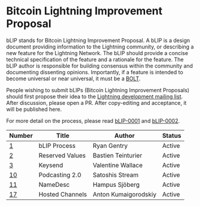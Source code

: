 # Bitcoin Lightning Improvement Proposal

bLIP stands for Bitcoin Lightning Improvement Proposal. A bLIP is a design document
providing information to the Lightning community, or describing a new feature for
the Lightning Network. The bLIP should provide a concise technical specification of
the feature and a rationale for the feature. The bLIP author is responsible for
building consensus within the community and documenting dissenting opinions.
Importantly, if a feature is intended to become universal or near universal, it must
be a [BOLT](https://github.com/lightning/bolts).

People wishing to submit bLIPs (Bitcoin Lightning Improvement Proposals) should
first propose their idea to the [Lightning development mailing
list](https://lists.linuxfoundation.org/mailman/listinfo/lightning-dev). After
discussion, please open a PR. After copy-editing and acceptance, it will be
published here.

For more detail on the process, please read [bLIP-0001](./blip-0001.md) and
[bLIP-0002](./blip-0002.md).

| Number                   | Title                     | Author                      | Status |
|--------------------------|---------------------------|-----------------------------|--------|
| [1](./blip-0001.md)      | bLIP Process              | Ryan Gentry                 | Active |
| [2](./blip-0002.md)      | Reserved Values           | Bastien Teinturier          | Active |
| [3](./blip-0003.md)      | Keysend                   | Valentine Wallace           | Active |
| [10](./blip-0010.md)     | Podcasting 2.0            | Satoshis Stream             | Active |
| [11](./blip-0011.md)     | NameDesc                  | Hampus Sjöberg              | Active |
| [17](./blip-0017.md)     | Hosted Channels           | Anton Kumaigorodskiy        | Active |
